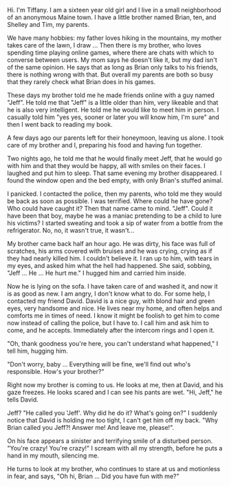 Hi. I'm Tiffany. I am a sixteen year old girl and I live in a small neighborhood of an anonymous Maine town. I have a little brother named Brian, ten, and Shelley and Tim, my parents. 

We have many hobbies: my father loves hiking in the mountains, my mother takes care of the lawn, I draw ... Then there is my brother, who loves spending time playing online games, where there are chats with which to converse between users. My mom says he doesn't like it, but my dad isn't of the same opinion. He says that as long as Brian only talks to his friends, there is nothing wrong with that. But overall my parents are both so busy that they rarely check what Brian does in his games. 

These days my brother told me he made friends online with a guy named "Jeff". He told me that "Jeff" is a little older than him, very likeable and that he is also very intelligent. He told me he would like to meet him in person. I casually told him "yes yes, sooner or later you will know him, I'm sure" and then I went back to reading my book.

A few days ago our parents left for their honeymoon, leaving us alone. I took care of my brother and I, preparing his food and having fun together. 

Two nights ago, he told me that he would finally meet Jeff, that he would go with him and that they would be happy, all with smiles on their faces. I laughed and put him to sleep. That same evening my brother disappeared. I found the window open and the bed empty, with only Brian's stuffed animal. 

I panicked. I contacted the police, then my parents, who told me they would be back as soon as possible. I was terrified. Where could he have gone? Who could have caught it? Then that name came to mind. "Jeff". Could it have been that boy, maybe he was a maniac pretending to be a child to lure his victims? I started sweating and took a sip of water from a bottle from the refrigerator. No, no, it wasn't true, it wasn't... 

My brother came back half an hour ago. He was dirty, his face was full of scratches, his arms covered with bruises and he was crying, crying as if they had nearly killed him. I couldn't believe it. I ran up to him, with tears in my eyes, and asked him what the hell had happened. She said, sobbing, "Jeff ... He ... He hurt me." I hugged him and carried him inside. 

Now he is lying on the sofa. I have taken care of and washed it, and now it is as good as new. I am angry, I don't know what to do. For some help, I contacted my friend David. David is a nice guy, with blond hair and green eyes, very handsome and nice. He lives near my home, and often helps and comforts me in times of need. I know it might be foolish to get him to come now instead of calling the police, but I have to. I call him and ask him to come, and he accepts. Immediately after the intercom rings and I open it. 

"Oh, thank goodness you're here, you can't understand what happened," I tell him, hugging him. 


"Don't worry, baby ... Everything will be fine, we'll find out who's responsible. How's your brother?" 

Right now my brother is coming to us. He looks at me, then at David, and his gaze freezes. He looks scared and I can see his pants are wet. "Hi, Jeff," he tells David. 

Jeff? "He called you 'Jeff'. Why did he do it? What's going on?" I suddenly notice that David is holding me too tight, I can't get him off my back. "Why Brian called you Jeff?! Answer me! And leave me, please!". 

On his face appears a sinister and terrifying smile of a disturbed person. "You're crazy! You're crazy!" I scream with all my strength, before he puts a hand in my mouth, silencing me. 

He turns to look at my brother, who continues to stare at us and motionless in fear, and says, "Oh hi, Brian ... Did you have fun with me?"